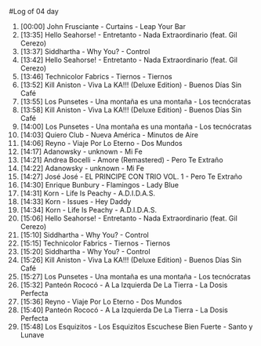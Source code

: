 #Log of 04 day

1. [00:00] John Frusciante - Curtains - Leap Your Bar
1. [13:35] Hello Seahorse! - Entretanto - Nada Extraordinario (feat. Gil Cerezo)
1. [13:37] Siddhartha - Why You? - Control
1. [13:42] Hello Seahorse! - Entretanto - Nada Extraordinario (feat. Gil Cerezo)
1. [13:46] Technicolor Fabrics - Tiernos - Tiernos
1. [13:52] Kill Aniston - Viva La KA!!! (Deluxe Edition) - Buenos Días Sin Café
1. [13:55] Los Punsetes - Una montaña es una montaña - Los tecnócratas
1. [13:58] Kill Aniston - Viva La KA!!! (Deluxe Edition) - Buenos Días Sin Café
1. [14:00] Los Punsetes - Una montaña es una montaña - Los tecnócratas
1. [14:03] Quiero Club - Nueva América - Minutos de Aire
1. [14:06] Reyno - Viaje Por Lo Eterno - Dos Mundos
1. [14:17] Adanowsky - unknown - Mi Fe
1. [14:21] Andrea Bocelli - Amore (Remastered) - Pero Te Extraño
1. [14:22] Adanowsky - unknown - Mi Fe
1. [14:27] José José - EL PRINCIPE CON TRIO VOL. 1 - Pero Te Extraño
1. [14:30] Enrique Bunbury - Flamingos - Lady Blue
1. [14:31] Korn - Life Is Peachy - A.D.I.D.A.S.
1. [14:33] Korn - Issues - Hey Daddy
1. [14:34] Korn - Life Is Peachy - A.D.I.D.A.S.
1. [15:06] Hello Seahorse! - Entretanto - Nada Extraordinario (feat. Gil Cerezo)
1. [15:10] Siddhartha - Why You? - Control
1. [15:15] Technicolor Fabrics - Tiernos - Tiernos
1. [15:20] Siddhartha - Why You? - Control
1. [15:26] Kill Aniston - Viva La KA!!! (Deluxe Edition) - Buenos Días Sin Café
1. [15:27] Los Punsetes - Una montaña es una montaña - Los tecnócratas
1. [15:32] Panteón Rococó - A La Izquierda De La Tierra - La Dosis Perfecta
1. [15:36] Reyno - Viaje Por Lo Eterno - Dos Mundos
1. [15:40] Panteón Rococó - A La Izquierda De La Tierra - La Dosis Perfecta
1. [15:48] Los Esquizitos - Los Esquizitos Escuchese Bien Fuerte - Santo y Lunave
